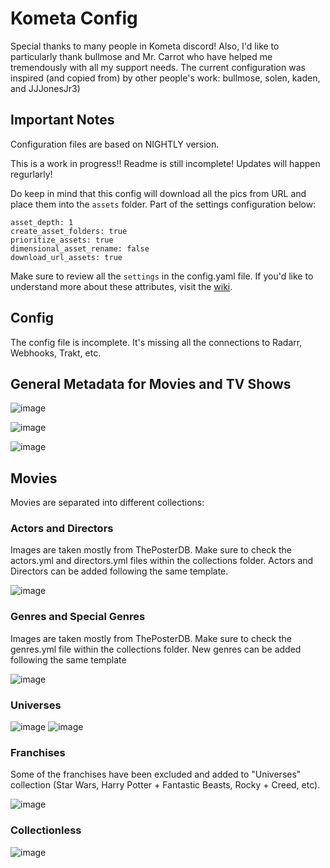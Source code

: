# Kometa Config
Special thanks to many people in Kometa discord! Also, I'd like to particularly thank bullmose and Mr. Carrot who have helped me tremendously with all my support needs. 
The current configuration was inspired (and copied from) by other people's work: bullmose, solen, kaden, and JJJonesJr3)

## Important Notes

Configuration files are based on NIGHTLY version.

This is a work in progress!! Readme is still incomplete! Updates will happen regurlarly!

Do keep in mind that this config will download all the pics from URL and place them into the `assets` folder. Part of the settings configuration below:
```
asset_depth: 1
create_asset_folders: true
prioritize_assets: true
dimensional_asset_rename: false
download_url_assets: true
```
Make sure to review all the `settings` in the config.yaml file.
If you'd like to understand more about these attributes, visit the [wiki](https://metamanager.wiki/en/nightly/config/settings/). 

## Config

The config file is incomplete. It's missing all the connections to Radarr, Webhooks, Trakt, etc.

## General Metadata for Movies and TV Shows

![image](https://github.com/goldcoin93/kometa-config1/assets/25493830/9bbf670d-da07-4db3-9c26-b5ce4721753b)

![image](https://github.com/goldcoin93/kometa-config1/assets/25493830/f570b9c9-6a02-40cd-a7b3-a316d026c032)

![image](https://github.com/goldcoin93/kometa-config1/assets/25493830/c562adf2-3ff0-4f55-afd8-2e2022e6cedd)

## Movies

Movies are separated into different collections:

### Actors and Directors

Images are taken mostly from ThePosterDB. Make sure to check the actors.yml and directors.yml files within the collections folder. Actors and Directors can be added following the same template.

![image](https://github.com/goldcoin93/kometa-config1/assets/25493830/0b9093ec-df91-42d5-bd7d-1cd27fc35226)

### Genres and Special Genres

Images are taken mostly from ThePosterDB. Make sure to check the genres.yml file within the collections folder. New genres can be added following the same template

![image](https://github.com/goldcoin93/kometa-config1/assets/25493830/e89f2548-19df-4909-9b50-40691a7e2d23)

### Universes

![image](https://github.com/goldcoin93/kometa-config1/assets/25493830/a253c147-2347-404c-8252-98931131930e) ![image](https://github.com/goldcoin93/kometa-config1/assets/25493830/390434d6-e13a-41af-aa5b-39e0be5d4bab)

### Franchises

Some of the franchises have been excluded and added to "Universes" collection (Star Wars, Harry Potter + Fantastic Beasts, Rocky + Creed, etc).

![image](https://github.com/goldcoin93/kometa-config1/assets/25493830/43fa9653-f9fc-41ad-85b7-e086325b63c2)


### Collectionless

![image](https://github.com/goldcoin93/kometa-config1/assets/25493830/e2820f84-1ff2-43bc-b57a-4b560cdb1788)







